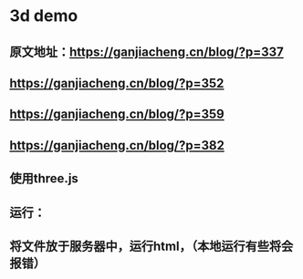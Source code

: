 # 3d demo

## 原文地址：https://ganjiacheng.cn/blog/?p=337

## https://ganjiacheng.cn/blog/?p=352

## https://ganjiacheng.cn/blog/?p=359

## https://ganjiacheng.cn/blog/?p=382

## 使用three.js

## 运行：

## 将文件放于服务器中，运行html，（本地运行有些将会报错）